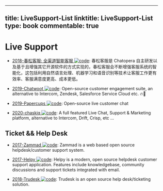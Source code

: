 
---
title: LiveSupport-List
linktitle: LiveSupport-List
type: book
commentable: true
---

# Live Support

- [2018-春松客服: 全渠道智能客服 ![code](https://martrix-usa.oss-accelerate.aliyuncs.com/logo/code.svg)](https://github.com/chatopera/cosin): 春松客服是 Chatopera 自主研发以及基于且增强其它开源软件的方式实现的，春松客服会不断增强客服系统的智能化，这包括利用自然语言处理、机器学习和语音识别等技术让客服工作更有效率、客服满意度更高、成本更低。

- [2019-Chatwoot ![code](https://martrix-usa.oss-accelerate.aliyuncs.com/logo/code.svg)](https://github.com/chatwoot/chatwoot): Open-source customer engagement suite, an alternative to Intercom, Zendesk, Salesforce Service Cloud etc. 🔥💬

- [2019-Papercups ![code](https://martrix-usa.oss-accelerate.aliyuncs.com/logo/code.svg)](https://github.com/papercups-io/papercups): Open-source live customer chat

- [2020-chaskiq ![code](https://martrix-usa.oss-accelerate.aliyuncs.com/logo/code.svg)](https://github.com/chaskiq/chaskiq): A full featured Live Chat, Support & Marketing platform, alternative to Intercom, Drift, Crisp, etc ...

## Ticket && Help Desk

- [2017-Zammad ![code](https://martrix-usa.oss-accelerate.aliyuncs.com/logo/code.svg)](https://github.com/zammad/zammad): Zammad is a web based open source helpdesk/customer support system.

- [2017-Helpy ![code](https://martrix-usa.oss-accelerate.aliyuncs.com/logo/code.svg)](https://github.com/helpyio/helpy): Helpy is a modern, open source helpdesk customer support application. Features include knowledgebase, community discussions and support tickets integrated with email.

- [2018-Trudesk ![code](https://martrix-usa.oss-accelerate.aliyuncs.com/logo/code.svg)](https://github.com/polonel/trudesk): Trudesk is an open source help desk/ticketing solution.

    
